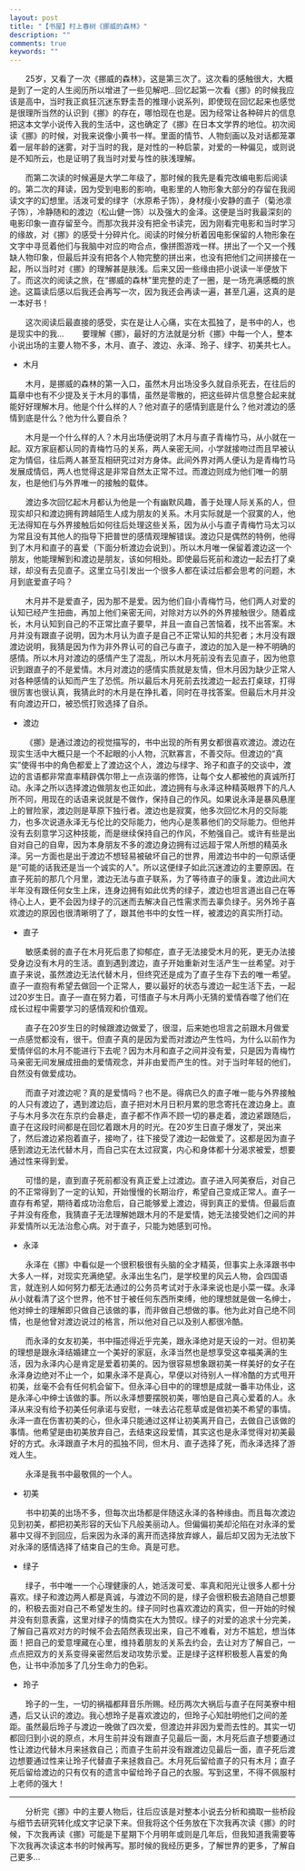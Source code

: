 ```yaml
---
layout: post
title: "【书屋】村上春树《挪威的森林》"
description: ""
comments: true
keywords: ""
---
```


&emsp;&emsp;25岁，又看了一次《挪威的森林》，这是第三次了。这次看的感触很大，大概是到了一定的人生阅历所以增进了一些见解吧…回忆起第一次看《挪》的时候我应该是高中，当时我正疯狂沉迷东野圭吾的推理小说系列，即使现在回忆起来也感觉是很理所当然的认识到《挪》的存在，哪怕现在也是。因为经常让各种碎片的信息把这本文学小说传入我的生活中，这也确定了《挪》在日本文学界的地位。初次阅读《挪》的时候，对我来说像小黄书一样。里面的情节、人物刻画以及对话都笼罩着一层年龄的迷雾，对于当时的我，是对性的一种启蒙，对爱的一种偏见，或则说是不知所云，也是证明了我当时对爱与性的肤浅理解。

&emsp;&emsp;而第二次读的时候遍是大学二年级了，那时候的我先是看完改编电影后阅读的。第二次的拜读，因为受到电影的影响，电影里的人物形象大部分的存留在我阅读文字的幻想里。活泼可爱的绿字（水原希子饰），身材瘦小安静的直子（菊池凛子饰），冷静随和的渡边（松山健一饰）以及强大的金泽。这便是当时我最深刻的电影印象一直存留至今。而那次我并没有把全书读完，因为刚看完电影和当时学习的缘故，对《挪》的感受十分碎片化。阅读的时候分析着因电影保留的人物形象在文字中寻觅着他们与我脑中对应的吻合点，像拼图游戏一样。拼出了一个又一个残缺人物印象，但最后并没有把各个人物完整的拼出来，也没有把他们之间拼接在一起，所以当时对《挪》的理解甚是肤浅。后来又因一些缘由把小说读一半便放下了。而这次的阅读之旅，在“挪威的森林”里完整的走了一圈，是一场充满感概的旅途。这篇读后感以后我还会再写一次，因为我还会再读一遍，甚至几遍，这真的是一本好书！

&emsp;&emsp;这次阅读后最直接的感受，实在是让人心痛，实在太孤独了，是书中的人，也是现实中的我...
&emsp;&emsp;要理解《挪》，最好的方法就是分析《挪》中每一个人，整本小说出场的主要人物不多，木月、直子、渡边、永泽、玲子、绿字、初美共七人。
-  木月

&emsp;&emsp;木月，是挪威的森林的第一入口，虽然木月出场没多久就自杀死去，在往后的篇章中也有不少提及关于木月的事情，虽然是零散的，把这些碎片信息整合起来就能好好理解木月。他是个什么样的人？他对直子的感情到底是什么？他对渡边的感情到底是什么？他为什么要自杀？

&emsp;&emsp;木月是一个什么样的人？木月出场便说明了木月与直子青梅竹马，从小就在一起。双方家庭都认同的青梅竹马的关系，两人亲密无间，小学就接吻过而且早被认定为情侣，往后两人甚至互相研究过对方身体。此间外界对两人便认为是青梅竹马发展成情侣，两人也觉得这是非常自然太正常不过。而渡边则成为他们唯一的朋友，也是他们与外界唯一的接触的载体。

&emsp;&emsp;渡边多次回忆起木月都认为他是一个有幽默风趣，善于处理人际关系的人，但现实却只和渡边拥有跨越陌生人成为朋友的关系。木月实际就是一个寂寞的人，他无法得知在与外界接触后如何往后处理这些关系，因为从小与直子青梅竹马太习以为常且没有其他人的指导下把普世的感情观理解错误。渡边只是偶然的特例，他得到了木月和直子的喜爱（下面分析渡边会说到）。所以木月唯一保留着渡边这一个朋友，他能理解到和渡边是朋友，该如何相处。即使最后死前和渡边一起去打了桌球，却没有去见直子。这里立马引发出一个很多人都在读过后都会思考的问题，木月到底爱直子吗？

&emsp;&emsp;木月并不是爱直子，因为那不是爱。因为他们自小青梅竹马，他们两人对爱的认知已经产生扭曲，再加上他们亲密无间，对除对方以外的外界接触很少。随着成长，木月认知到自己的不正常比直子要早，并且一直自己苦恼着，找不出答案。木月并没有跟直子说明，因为木月认为直子是自己不正常认知的共犯者；木月没有跟渡边说明，我猜是因为作为非外界认可的自己与直子，渡边的加入是一种不明确的感情。所以木月对渡边的感情产生了混乱，所以木月死前没有去见直子，因为他意识到跟直子的不是爱情。木月对渡边的感情实质就是友情，但木月因为缺少正常人对各种感情的认知而产生了恐慌。所以最后木月死前去找渡边一起去打桌球，打得很厉害也很认真，我猜此时的木月是在挣扎着，同时在寻找答案。但最后木月并没有向渡边开口，被恐慌打败选择了自杀。

- 渡边

&emsp;&emsp;《挪》是通过渡边的视觉描写的，书中出现的所有男女都很喜欢渡边。渡边在现实生活中大概只是一个不起眼的小人物，沉默寡言，不善交际。但渡边的“真实”使得书中的角色都爱上了渡边这个人，渡边与绿字、玲子和直子的交谈中，渡边的言语都非常直率精辟偶尔带上一点诙谐的修饰，让每个女人都被他的真诚所打动。永泽之所以选择渡边做朋友也正如此，渡边拥有与永泽这种精英眼界下的凡人所不同，用现在的话语来说就是不做作，保持自己的作风。如果说永泽是暴风悬崖上的冒险家，渡边则是草原下独行者。渡边也是寂寞，他多次回忆木月的交际能力，也多次说道永泽无与伦比的交际能力，他内心是羡慕他们的交际能力。但他并没有去刻意学习这种技能，而是继续保持自己的作风，不勉强自己。或许有些是出自对自己的自卑，因为本身朋友不多的渡边身边拥有过远超于常人所想的精英永泽。另一方面也是出于渡边不想轻易被破坏自己的世界，用渡边书中的一句原话便是“可能的话我还是当一个诚实的人”。所以这便绿子如此沉迷渡边的主要原因。在直子死前的那几个月里，渡边无法与直子联系，为了等待直子的康复。渡边此间大半年没有跟任何女生上床，连身边拥有如此优秀的绿子，渡边也坦言道出自己在等待心上人，更不会因为绿子的沉迷而去解决自己性需求而去辜负绿子。另外玲子喜欢渡边的原因也很清晰明了了，跟其他书中的女性一样，被渡边的真实所打动。

 - 直子
 
&emsp;&emsp;敏感柔弱的直子在木月死后患了抑郁症，直子无法接受木月的死，更无办法接受身边没有木月的生活。直到遇到渡边，直子开始重新对生活产生一丝希望。对于直子来说，虽然渡边无法代替木月，但终究还是成为了直子生存下去的唯一希望。直子一直抱有希望去做回一个正常人，要以最好的状态与渡边一起生活下去，一起过20岁生日。直子一直在努力着，可惜直子与木月两小无猜的爱情吞噬了他们在成长过程中需要学习的感情观和价值观。

&emsp;&emsp;直子在20岁生日的时候跟渡边做爱了，很湿，后来她也坦言之前跟木月做爱一点感觉都没有，很干。但直子真的是因为爱而对渡边产生性吗，为什么以前作为爱情伴侣的木月不能进行下去呢？因为木月和直子之间并没有爱，只是因为青梅竹马亲密无间发展成扭曲的爱情观念，并非由爱而产生的性。对于当时年轻的他们，自然没有做爱成功。

&emsp;&emsp;而直子对渡边呢？真的是爱情吗？也不是。得病已久的直子唯一能与外界接触的人只有渡边了，遇到渡边后，直子把对木月日积月累的思念寄托在渡边身上。直子与木月多次在东京约会暴走，直子都不作声不顾一切的暴走着，渡边紧跟随后，直子在这段时间都是在回忆着跟木月的时光。在20岁生日直子爆发了，哭出来了，然后渡边紧抱着直子，接吻了，往下接受了渡边一起做爱了。这都是因为直子感到渡边无法代替木月，而自己实在太过寂寞，内心和身体都十分渴求被爱，想要通过性来得到爱。

&emsp;&emsp;可惜的是，直到直子死前都没有真正爱上过渡边。直子进入阿美寮后，对自己的不正常得到了一定的认知，开始慢慢的长期治疗，希望自己变成正常人。直子一直存有希望，期待着成功治愈后，自己能够爱上渡边，得到真正的爱情。但最后直子并没有痊愈，我猜直子无法理解她跟木月的不是爱情，她无法接受她们之间的并非爱情所以无法治愈心病。对于直子，只能为她感到可怜。

- 永泽

&emsp;&emsp;永泽在《挪》中看似是一个很积极很有头脑的全才精英，但事实上永泽跟书中大多人一样，对现实充满绝望。永泽出生名门，是学校里的风云人物，会四国语言，就连别人如何努力都无法通过的公务员考试对于永泽来说也是小菜一碟。永泽从小就看清了这个世界，他不甘于被任何东西所束缚，他的理想就是做一名绅士，他对绅士的理解即只做自己该做的事，而非做自己想做的事。他为此对自己绝不同情，也是他曾对渡边说过的格言，所以他对自己以及别人都很冷酷。

&emsp;&emsp;而永泽的女友初美，书中描述得近乎完美，跟永泽绝对是天设的一对。但初美的理想是跟永泽结婚建立一个美好的家庭，永泽当然也是想享受这幸福美满的生活，因为永泽内心是肯定是爱着初美的。因为很容易想象跟初美一样美好的女子在永泽身边绝对不止一个，如果永泽不是真心，早便以对待别人一样冷酷的方式甩开初美，丝毫不会有任何机会留下。但永泽心目中的的理想是成就一番丰功伟业，这是永泽心中绅士该做的事。所以永泽想要摆脱初美，哪怕是自己真心爱着的人。永泽从来没有给予初美任何承诺与安慰，一味去沾花惹草或是做初美不希望的事情。永泽一直在伤害初美的心，但永泽只能通过这样让初美离开自己，去做自己该做的事情。他希望是由初美放弃自己，去结束这段爱情，其实这也是永泽觉得对初美最好的方式。永泽跟直子木月的孤独不同，但木月、直子选择了死，而永泽选择了游戏人生。

&emsp;&emsp;永泽是我书中最敬佩的一个人。

- 初美

&emsp;&emsp;书中初美的出场不多，但每次出场都是伴随这永泽的各种缘由。而且每次渡边见到初美，都把初美形容的天仙下凡般美丽动人。但偏偏初美却沦陷在对永泽的爱慕中又得不到回应，后来因为永泽的离开而选择放弃嫁人，最后却又因为无法放下对永泽的感情选择了结束自己的生命。真是可悲。

- 绿子

&emsp;&emsp;绿子，书中唯一一个心理健康的人，她活泼可爱、率真和阳光让很多人都十分喜欢。绿子和渡边两人都是真诚，与渡边不同的是，绿子会很积极去追随自己想要的，积极去面对自己不希望发生的。绿子同时也喜欢渡边的真实，但一开始的时候并没有刻意表露，这里对绿子的情商实在大为赞叹。绿子的对爱的追求十分完美，了解自己喜欢对方的时候不会去陌然表现出来，自己不难看，对方不尴尬，想当体面！把自己的爱意埋藏在心里，维持着朋友的关系去约会，去让对方了解自己，一点点把双方的关系变得亲密然后发动攻势示爱。正是绿子这样积极惹人喜爱的角色，让书中添加多了几分生命力的色彩。

- 玲子

&emsp;&emsp;玲子的一生，一切的祸福都拜音乐所赐。经历两次大祸后与直子在阿美寮中相遇，后又认识的渡边。我心想玲子是喜欢渡边的，但玲子心知肚明他们之间的差距。虽然最后玲子与渡边一晚做了四次爱，但渡边并非因为爱而去性的。其实一切都回归到小说的原点，木月生前并没有跟直子见最后一面，木月死后直子想要通过性让渡边代替木月来拯救自己；而直子生前并没有跟渡边见最后一面，直子死后渡边想要通过性来让玲子代替直子来拯救自己。木月死后留给直子的只有木月；直子死后留给渡边的只有仅有的遗言中留给玲子自己的衣服。写到这里，不得不佩服村上老师的强大！

---
&emsp;&emsp;分析完《挪》中的主要人物后，往后应该是对整本小说去分析和摘取一些桥段与细节去研究转化成文字记录下来。但我将这个任务放在下次我再次读《挪》的时候，下次我再读《挪》可能是下星期下个月明年或则是几年后，但我知道我需要等下次我再次读这本书的时候再写。那时候的我经历更多，了解世界的更多，了解自己更多…

